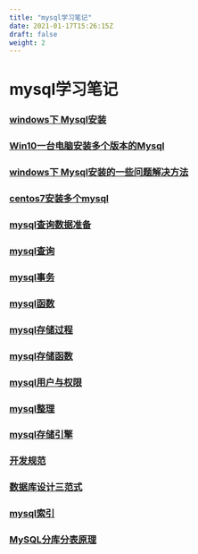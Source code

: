 ```yaml
---
title: "mysql学习笔记"
date: 2021-01-17T15:26:15Z
draft: false
weight: 2
---
```

# mysql学习笔记


### [windows下 Mysql安装](mysql_install)

### [Win10一台电脑安装多个版本的Mysql](mysql_install_more)

### [windows下 Mysql安装的一些问题解决方法](mysql_install_problem)

### [centos7安装多个mysql](mysql_install_centos)

### [mysql查询数据准备](mysql_data)

### [mysql查询](mysql查询)

### [mysql事务](mysql事务)

### [mysql函数](mysql函数)

### [mysql存储过程](mysql_procedure)

### [mysql存储函数](mysql_procedure_function)

### [mysql用户与权限](mysql用户与权限)

### [mysql整理](mysql整理)

### [mysql存储引擎](mysql存储引擎)

### [开发规范](mysql_开发规范)

### [数据库设计三范式](mysql_数据库设计三范式)

### [mysql索引](mysql索引)

### [MySQL分库分表原理](mysql_distinguish)

